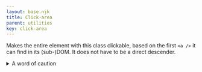 ```yaml
---
layout: base.njk
title: Click-area
parent: utilities
key: click-area
---
```


Makes the entire element with this class clickable, based on the
first `<a />` it can find in its (sub-)DOM. It does not
have to be a direct descender.

<details class="accordion">
  <summary>A word of caution</summary>
  <p>not all elements support <code>::after</code> in all browsers, (e.g. <code>tr</code>) in at least Safari. This means that <code>.click-area</code> will expand to the next parent (which could well be the entire page). Always test your work in multiple browsers!</p>
</details>
